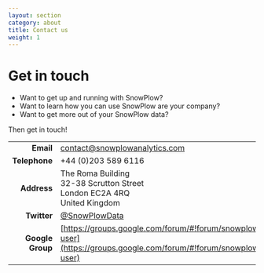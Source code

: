 ```yaml
---
layout: section
category: about
title: Contact us
weight: 1
---
```


# Get in touch

* Want to get up and running with SnowPlow?  
* Want to learn how you can use SnowPlow are your company?  
* Want to get more out of your SnowPlow data?  

Then get in touch!  


|               |                                      |
|--------------:|:-------------------------------------|
| **Email**     | [contact@snowplowanalytics.com](mailto:contact@snowplowanalytics.com) |
| **Telephone** | +44 (0)203 589 6116                  |
| **Address**   | The Roma Building<br>32-38 Scrutton Street<br>London EC2A 4RQ<br>United Kingdom<br> |
| **Twitter**   | [@SnowPlowData][snowplow-on-twitter] |
| **Google Group** | [https://groups.google.com/forum/#!forum/snowplow-user](https://groups.google.com/forum/#!forum/snowplow-user) |



[snowplow-on-twitter]: http://twitter.com/snowplowdata                   